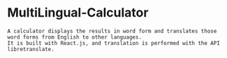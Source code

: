 # MultiLingual-Calculator
    A calculator displays the results in word form and translates those word forms from English to other languages.
    It is built with React.js, and translation is performed with the API libretranslate.
